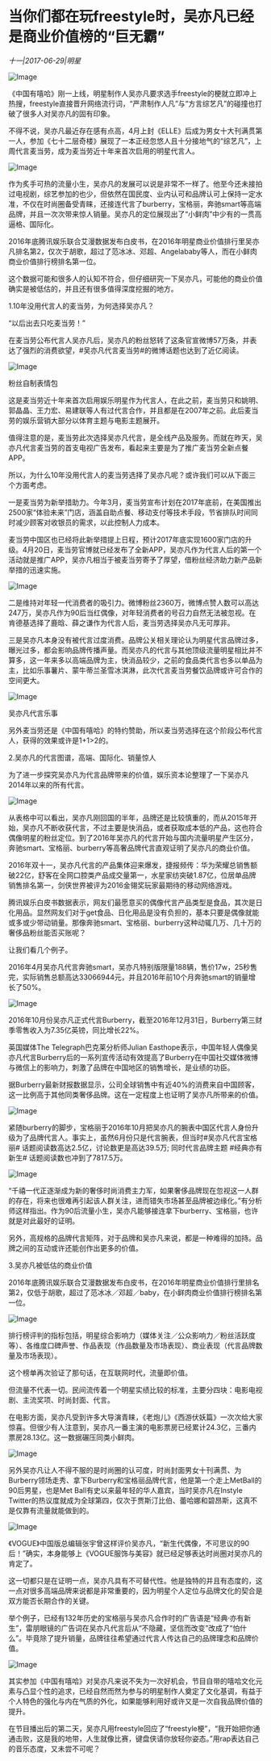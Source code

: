 # 当你们都在玩freestyle时，吴亦凡已经是商业价值榜的“巨无霸”

*十一|2017-06-29|明星*

![Image](http://static.ylzbl.com/uploads/ueditor/php/upload/image/20170630/1498756122662150.jpeg)

《中国有嘻哈》刚一上线，明星制作人吴亦凡要求选手freestyle的梗就立即冲上热搜，freestyle直接晋升网络流行词，“严肃制作人凡”与“方言综艺凡”的碰撞也打破了很多人对吴亦凡的固有印象。

不得不说，吴亦凡最近存在感有点高，4月上封《ELLE》后成为男女十大刊满贯第一人，参加《七十二层奇楼》展现了一本正经忽悠人且十分接地气的“综艺凡”，上周代言麦当劳，成为麦当劳近十年来首次启用的明星代言人。

![Image](http://static.ylzbl.com/uploads/ueditor/php/upload/image/20170630/1498756267827531.bmp)

作为炙手可热的流量小生，吴亦凡的发展可以说是非常不一样了。他至今还未接拍过电视剧，综艺参加的也少，但依然在国民度、业内认可和品牌认可上保持一定水准，不仅在时尚圈备受青睐，还接连代言了burberry，宝格丽，奔驰smart等高端品牌，并且一次次带来惊人销量。吴亦凡的定位展现出了“小鲜肉”中少有的一贯高逼格、国际化。

2016年底腾讯娱乐联合艾漫数据发布白皮书，在2016年明星商业价值排行里吴亦凡排名第2，仅次于胡歌，超过了范冰冰、邓超、Angelababy等人，而在小鲜肉商业价值排行榜排名第一位。

这个数据可能和很多人的认知不符合，但仔细研究一下吴亦凡，可能他的商业价值确实是被低估的，并且还有很多值得深度挖掘的地方。

1.10年没用代言人的麦当劳，为何选择吴亦凡？

“以后出去只吃麦当劳！”

在麦当劳公布代言人吴亦凡后，吴亦凡的粉丝怒转了这条官宣微博57万条，并表达了强烈的消费欲望，#吴亦凡代言麦当劳#的微博话题也达到了近亿阅读。

![Image](http://static.ylzbl.com/uploads/ueditor/php/upload/image/20170630/1498756282869606.jpeg)

粉丝自制表情包

这是麦当劳近十年来首次启用娱乐明星作为代言人，在此之前，麦当劳只和姚明、郭晶晶、王力宏、易建联等人有过代言合作，并且都是在2007年之前。此后麦当劳的娱乐营销大部分以体育主题与电影主题展开。

值得注意的是，麦当劳此次选择吴亦凡代言，是全线产品及服务。而就在昨天，吴亦凡代言麦当劳的首支电视广告发布，看起来主要是为了推广麦当劳全新点餐APP。

所以，为什么10年没用代言人的麦当劳选择了吴亦凡呢？或许我们可以从下面三个方面考虑。

一是麦当劳为新举措助力。今年3月，麦当劳宣布计划在2017年底前，在美国推出2500家“体验未来”门店，涵盖自助点餐、移动支付等技术手段，节省排队时间同时减少顾客对收银员的需求，以此控制人力成本。

麦当劳中国区也已经将此新举措提上日程，预计2017年底实现1600家门店的升级。4月20日，麦当劳官博就已经发布了全新APP，吴亦凡作为代言人后的第一个活动就是推广APP，吴亦凡相当于被麦当劳寄予了厚望，借粉丝经济助力新产品新举措的迅速实施。

![Image](http://static.ylzbl.com/uploads/ueditor/php/upload/image/20170630/1498756314763913.gif)

二是维持对年轻一代消费者的吸引力。微博粉丝2360万，微博点赞人数可以高达247万，吴亦凡作为90后当红偶像，对年轻消费者的号召力自然无法被忽视。在肯德基选择了鹿晗、薛之谦作为代言人后，麦当劳选择吴亦凡无可厚非。

三是吴亦凡本身没有被代言过度消费。品牌公关相关理论认为明星代言品牌过多，曝光过多，都会影响品牌传播声量。而吴亦凡的代言与其他顶级流量明星相比并不算多，这一年来多以高端品牌为主，快消品较少，之前的食品类代言也多以单品为主，比如乐事薯片、蒙牛蒂兰圣雪冰淇淋，此次代言麦当劳餐饮品牌或许可合作的空间更大。

![Image](http://static.ylzbl.com/uploads/ueditor/php/upload/image/20170630/1498756329400239.jpeg)

吴亦凡代言乐事

另外麦当劳还是《中国有嘻哈》的特约赞助，所以麦当劳选择在这个阶段公布代言人，获得的效果或许是1+1>2的。

2.吴亦凡的代言图谱，高端、国际化、销量惊人

为了进一步探究吴亦凡为代言品牌带来的价值，娱乐资本论整理了一下吴亦凡2014年以来的所有代言。

![Image](http://static.ylzbl.com/uploads/ueditor/php/upload/image/20170630/1498756348695075.jpeg)

从表格中可以看出，吴亦凡刚回国的半年，品牌还是比较慎重的，而从2015年开始，吴亦凡不断收获代言，不过主要是快消品，或者获取成本低的产品，这也符合偶像明星的粉丝定位。到了2016年吴亦凡的代言开始与国内流量明星产生区分，奔驰smart、宝格丽、burberry等高奢品牌代言直观证明了吴亦凡的商业价值。

2016年双十一，吴亦凡代言的产品集体迎来爆发，捷报频传：华为荣耀总销售额破22亿，舒客在全网口腔类产品成交量第一，水星家纺突破1.87亿，位居单品牌销售排名第一，剑侠世界被评为2016金翎奖玩家最期待的移动网络游戏。

腾讯娱乐白皮书数据表示，网友们最愿意买的偶像代言产品类型是食品，其次是日化用品。显然网友们对于get食品、日化用品是没有负担的，基本只要是偶像就能或多或少带动销量。那像奔驰smart、宝格丽、burberry这种动辄几万、几十万的奢侈品粉丝能否买账呢？

让我们看几个例子。

2016年4月吴亦凡代言奔驰smart，吴亦凡特别版限量188辆，售价17w，25秒售完，实际销售总额高达33066944元，并且2016年前10个月奔驰smart的销量增长了50%。

![Image](http://static.ylzbl.com/uploads/ueditor/php/upload/image/20170630/1498756367146114.jpeg)

2016年10月份吴亦凡正式代言Burberry，截至2016年12月31日，Burberry第三财季零售收入为7.35亿英镑，同比增长22%。

英国媒体The Telegraph巴克莱分析师Julian Easthope表示，中国年轻人偶像吴亦凡代言Burberry后的一系列宣传活动有效提高了Burberry在中国社交媒体微博与微信上的影响力，刺激了品牌在中国地区的销售增长，是业绩的功臣。

据Burberry最新财报数据显示，公司全球销售中有近40%的消费来自中国顾客，这一比例高于其他同类奢侈品牌。这在一定程度上也证明了吴亦凡所带来的价值。

![Image](http://static.ylzbl.com/uploads/ueditor/php/upload/image/20170630/1498756392769175.jpeg)

紧随burberry的脚步，宝格丽于2016年10月把吴亦凡的腕表中国区代言人身份升级为了品牌代言人。事实上，虽然6月份只是代言腕表，但当时#吴亦凡代言宝格丽# 话题阅读数高达2.5亿，讨论数更是高达39.5万; 同时代言品牌主题 #经典亦有新生# 话题阅读数也冲到了7817.5万。

![Image](http://static.ylzbl.com/uploads/ueditor/php/upload/image/20170630/1498756411221468.jpeg)

“千禧一代正逐渐成为新的奢侈时尚消费主力军，如果奢侈品牌现在忽视这一人群的存在，将来也很难再引起该人群关注，进而错失市场甚至品牌被边缘化。”有分析师这样指出。作为90后流量小生，吴亦凡能够接连拿下burberry、宝格丽，也许就是对此最好的证明。

另外，高规格的品牌代言矩阵，对于品牌和吴亦凡来说，都是一种难得的加持。品牌之间的互动或许还能创作出更多的价值。

3.吴亦凡被低估的商业价值

2016年底腾讯娱乐联合艾漫数据发布白皮书，在2016年明星商业价值排行里排名第2，仅低于胡歌，超过了范冰冰／邓超／baby，在小鲜肉商业价值排行榜排名第一位。

![Image](http://static.ylzbl.com/uploads/ueditor/php/upload/image/20170630/1498756439269228.jpeg)

排行榜评判的指标包括，明星综合影响力（媒体关注／公众影响力／粉丝活跃度等）、各维度口碑声誉、作品表现（作品数量及市场表现）、商业表现（代言品牌数量及市场表现）。

这个榜单再次验证了那句话，在互联网时代，流量即价值。

但流量不代表一切。民间流传着一个明星实绩比较的标准，主要分四块：电影电视剧、主流奖项、时尚封面、代言。

在电影方面，吴亦凡受到许多大导演青睐，《老炮儿》《西游伏妖篇》一次次给大家惊喜。但很少有人注意到，吴亦凡一番主演的电影票房已经累计24.3亿，三番内票房28.13亿。这一数据碾压同类小鲜肉。

![Image](http://static.ylzbl.com/uploads/ueditor/php/upload/image/20170630/1498756455550555.jpeg)

另外吴亦凡让人不得不服的是时尚圈的认可度，时尚封面男女十刊满贯、为Burberry领场走秀、拿下Burberry和宝格丽品牌代言，他是第一个走上MetBall的90后男星，也是Met Ball有史以来最年轻的华人嘉宾，当时吴亦凡在Instyle Twitter的热议度就成为全球第四，仅次于贾斯汀比伯、蕾哈娜和碧昂斯，这真不是仅靠有流量就能做到的。

![Image](http://static.ylzbl.com/uploads/ueditor/php/upload/image/20170630/1498756501211215.jpeg)

《VOGUE》中国版总编辑张宇曾这样评价吴亦凡，“新生代偶像，不可思议的90后！”确实，本身能够上《VOGUE服饰与美容》就已经足够表达时尚圈对吴亦凡的肯定了。

这一切都只是在证明一点，吴亦凡具有不可替代性。他是独特的并且有态度的，这一点对很多高端品牌来说都是非常重要的，因为明星个人定位与品牌文化的契合是双方能否长期合作的关键。

举个例子，已经有132年历史的宝格丽与吴亦凡合作时的广告语是“经典·亦有新生”，雷朋眼镜的广告词在吴亦凡代言后从“不隐藏，坚信而改变”改成了“怕什么”。毕竟除了提升销量，品牌往往希望通过代言人传达自己的品牌理念和品牌价值。

![Image](http://static.ylzbl.com/uploads/ueditor/php/upload/image/20170630/1498756514532909.jpeg)

其实参加《中国有嘻哈》对吴亦凡来说不失为一次好机会，节目自带的嘻哈文化元素与凸显个性的追求，已经自然而然为参与的明星制作人奠定了文化基调，有益于个人特色的强化与内在气质的外化，如果能够利用好或许又是一次自我品牌价值的提升。

在节目播出后的第二天，吴亦凡用freestyle回应了“freestyle梗”，“我开始把你通通击败，这是我的地带，人生就像比赛，键盘侠请你放轻你姿态。”用rap表达自己的音乐态度，又未尝不可呢？

